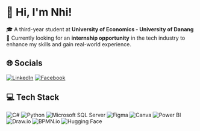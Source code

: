 # 👋 Hi, I'm Nhi!

🎓 A third-year student at **University of Economics - University of Danang**  
🚀 Currently looking for an **internship opportunity** in the tech industry to enhance my skills and gain real-world experience.

## 🌐 Socials  
[![LinkedIn](https://img.shields.io/badge/LinkedIn-0077B5?style=for-the-badge&logo=linkedin&logoColor=white)](https://www.linkedin.com/in/camnhint/)
[![Facebook](https://img.shields.io/badge/Facebook-1877F2?style=for-the-badge&logo=facebook&logoColor=white)](https://www.facebook.com/camnhi04)

## 💻 Tech Stack  
![C#](https://img.shields.io/badge/C%23-239120?style=flat&logo=c-sharp&logoColor=white)
![Python](https://img.shields.io/badge/Python-3776AB?style=flat&logo=python&logoColor=white)
![Microsoft SQL Server](https://img.shields.io/badge/Microsoft_SQL_Server-CC2927?style=flat&logo=microsoft-sql-server&logoColor=white)
![Figma](https://img.shields.io/badge/Figma-F24E1E?style=flat&logo=figma&logoColor=white)
![Canva](https://img.shields.io/badge/Canva-00C4CC?style=flat&logo=canva&logoColor=white)
![Power BI](https://img.shields.io/badge/Power_BI-F2C811?style=flat&logo=powerbi&logoColor=black)
![Draw.io](https://img.shields.io/badge/Draw.io-F08705?style=flat&logo=draw.io&logoColor=white)
![BPMN.io](https://img.shields.io/badge/BPMN.io-0082CA?style=flat&logo=bpmn&logoColor=white)
![Hugging Face](https://img.shields.io/badge/Hugging%20Face-FFD21F?style=for-the-badge&logo=huggingface&logoColor=black)


